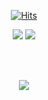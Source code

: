 <div align="center">
  
[![Hits](https://hits.seeyoufarm.com/api/count/incr/badge.svg?url=https%3A%2F%2Fgithub.com%2Fyetniek&count_bg=%23A1B3D9&title_bg=%23AEACAC&icon=&icon_color=%23E7E7E7&title=welcome&edge_flat=false)](https://hits.seeyoufarm.com)
   <br>
  
  <img src="https://img.shields.io/badge/Python-3766AB?style=flat-square&logo=Python&logoColor=white"/></a>
  <img src="https://img.shields.io/badge/Java-007396?style=flat-square&logo=Java&logoColor=white"/></a>
  
   <br> <br>
  
  <img src="https://img.shields.io/badge/yejin2791@gmail.com-EA4335?style=flat-square&logo=Gmail&logoColor=white"/></a>
</div>
